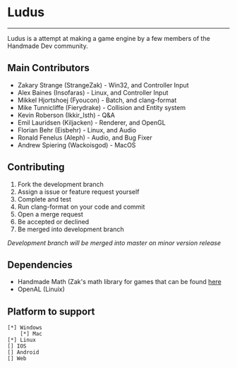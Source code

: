 # Ludus
-----
Ludus is a attempt at making a game engine by a few members of the Handmade Dev community.

Main Contributors
----
* Zakary Strange (StrangeZak) - Win32, and Controller Input
* Alex Baines (Insofaras) - Linux, and Controller Input
* Mikkel Hjortshoej (Fyoucon) - Batch, and clang-format
* Mike Tunnicliffe (Fierydrake) - Collision and Entity system
* Kevin Roberson (Ikkir_Isth) - Q&A
* Emil Lauridsen (Kiljacken) - Renderer, and OpenGL
* Florian Behr (Eisbehr) - Linux, and Audio
* Ronald Fenelus (Aleph) - Audio, and Bug Fixer
* Andrew Spiering (Wackoisgod) - MacOS

Contributing
-------
1. Fork the development branch
2. Assign a issue or feature request yourself
3. Complete and test  
4. Run clang-format on your code and commit
5. Open a merge request
6. Be accepted or declined
7. Be merged into development branch

_Development branch will be merged into master on minor version release_

Dependencies
------------
* Handmade Math (Zak's math library for games that can be found [here](https://github.com/ZakStrange/Handmade-Math)	
* OpenAL (Linuix)


Platform to support
-------------------
	[*] Windows
    	[*] Mac
	[*] Linux
	[] IOS
	[] Android
	[] Web



